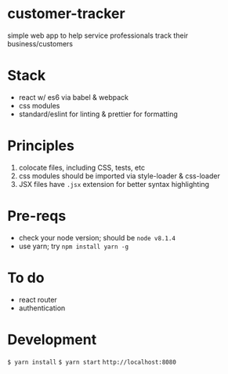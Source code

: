 # customer-tracker
simple web app to help service professionals track their business/customers

# Stack
- react w/ es6 via babel & webpack
- css modules
- standard/eslint for linting & prettier for formatting

# Principles
1. colocate files, including CSS, tests, etc
2. css modules should be imported via style-loader & css-loader
3. JSX files have `.jsx` extension for better syntax highlighting

# Pre-reqs
- check your node version; should be `node v8.1.4`
- use yarn; try `npm install yarn -g`

# To do
- react router
- authentication

# Development
`$ yarn install`
`$ yarn start`
`http://localhost:8080`
